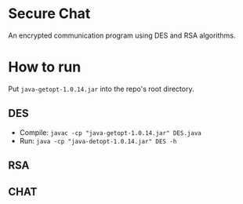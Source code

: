 # Secure Chat
An encrypted communication program using DES and RSA algorithms.

# How to run
Put `java-getopt-1.0.14.jar` into the repo's root directory.

## DES
* Compile: `javac -cp "java-getopt-1.0.14.jar" DES.java`
* Run: `java -cp "java-detopt-1.0.14.jar" DES -h`

## RSA

## CHAT

